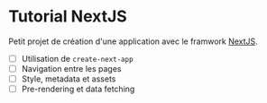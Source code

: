 # Tutorial NextJS

Petit projet de création d'une application avec le framwork [NextJS](https://nextjs.org/learn).

- [ ] Utilisation de `create-next-app`
- [ ] Navigation entre les pages
- [ ] Style, metadata et assets
- [ ] Pre-rendering et data fetching
